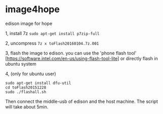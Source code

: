 # image4hope
edison image for hope

1, install 7z
`sudo apt-get install p7zip-full`

2, uncompress
`7z x toFlash20160104.7z.001`

3, flash the image to edison. you can use the 'phone flash tool' [https://software.intel.com/en-us/using-flash-tool-lite] or directly flash in ubuntu system

4, (only for ubuntu user)
```
sudo apt-get install dfu-util
cd toFlash20151228
sudo ./flashall.sh
```
Then connect the middle-usb of edison and the host machine.
The script will take about 5min.
